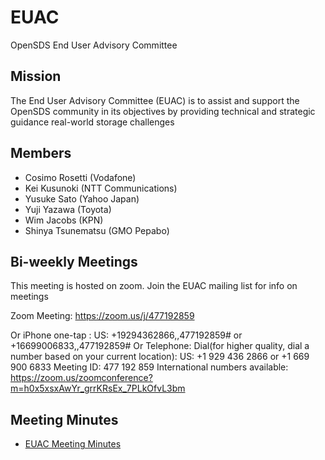 # EUAC
OpenSDS End User Advisory Committee

## Mission
The End User Advisory Committee (EUAC) is to assist and support the OpenSDS community in its objectives by providing technical and strategic guidance real-world storage challenges

## Members
* Cosimo Rosetti (Vodafone)
* Kei Kusunoki (NTT Communications)
* Yusuke Sato (Yahoo Japan)
* Yuji Yazawa (Toyota)
* Wim Jacobs (KPN)
* Shinya Tsunematsu (GMO Pepabo)


## Bi-weekly Meetings
This meeting is hosted on zoom. Join the EUAC mailing list for info on meetings

Zoom Meeting: https://zoom.us/j/477192859

Or iPhone one-tap :
US: +19294362866,,477192859# or +16699006833,,477192859#
Or Telephone:
Dial(for higher quality, dial a number based on your current location):
US: +1 929 436 2866 or +1 669 900 6833
Meeting ID: 477 192 859
International numbers available: https://zoom.us/zoomconference?m=h0x5xsxAwYr_grrKRsEx_7PLkOfvL3bm

## Meeting Minutes
* [EUAC Meeting Minutes](https://github.com/opensds/euac)


